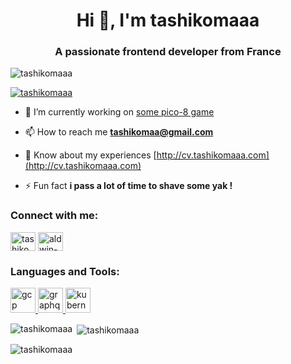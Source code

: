 <h1 align="center">Hi 👋, I'm tashikomaaa</h1>
<h3 align="center">A passionate frontend developer from France</h3>

<p align="left"> <img src="https://komarev.com/ghpvc/?username=tashikomaaa&label=Profile%20views&color=0e75b6&style=flat" alt="tashikomaaa" /> </p>

<p align="left"> <a href="https://github.com/ryo-ma/github-profile-trophy"><img src="https://github-profile-trophy.vercel.app/?username=tashikomaaa" alt="tashikomaaa" /></a> </p>

- 🔭 I’m currently working on [some pico-8 game](https://www.lexaloffle.com/bbs/widget.php?pid=gurda)

- 📫 How to reach me **tashikomaa@gmail.com**

- 📄 Know about my experiences [http://cv.tashikomaaa.com](http://cv.tashikomaaa.com)

- ⚡ Fun fact **i pass a lot of time to shave some yak !**

<h3 align="left">Connect with me:</h3>
<p align="left">
<a href="https://codepen.io/tashikomaaa" target="blank"><img align="center" src="https://raw.githubusercontent.com/rahuldkjain/github-profile-readme-generator/master/src/images/icons/Social/codepen.svg" alt="tashikomaaa" height="30" width="40" /></a>
<a href="https://linkedin.com/in/aldwin-moutarlier-77880113b" target="blank"><img align="center" src="https://raw.githubusercontent.com/rahuldkjain/github-profile-readme-generator/master/src/images/icons/Social/linked-in-alt.svg" alt="aldwin-moutarlier-77880113b" height="30" width="40" /></a>
</p>

<h3 align="left">Languages and Tools:</h3>
<p align="left"> <a href="https://cloud.google.com" target="_blank" rel="noreferrer"> <img src="https://www.vectorlogo.zone/logos/google_cloud/google_cloud-icon.svg" alt="gcp" width="40" height="40"/> </a> <a href="https://graphql.org" target="_blank" rel="noreferrer"> <img src="https://www.vectorlogo.zone/logos/graphql/graphql-icon.svg" alt="graphql" width="40" height="40"/> </a> <a href="https://kubernetes.io" target="_blank" rel="noreferrer"> <img src="https://www.vectorlogo.zone/logos/kubernetes/kubernetes-icon.svg" alt="kubernetes" width="40" height="40"/> </a> </p>

<p><img align="left" src="https://github-readme-stats.vercel.app/api/top-langs?username=tashikomaaa&show_icons=true&locale=en&layout=compact" alt="tashikomaaa" /></p>

<p>&nbsp;<img align="center" src="https://github-readme-stats.vercel.app/api?username=tashikomaaa&show_icons=true&locale=en" alt="tashikomaaa" /></p>

<p><img align="center" src="https://github-readme-streak-stats.herokuapp.com/?user=tashikomaaa&" alt="tashikomaaa" /></p>

